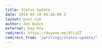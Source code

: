 ```yaml
---
title: Status Update
date: 2014-04-10 04:56:00 Z
layout: post.njk
author: Jon Dueck
external: Day One
redirect: https://dayone.me/6YczGT
redirect_from: "/writings/status-update/"
---
```



